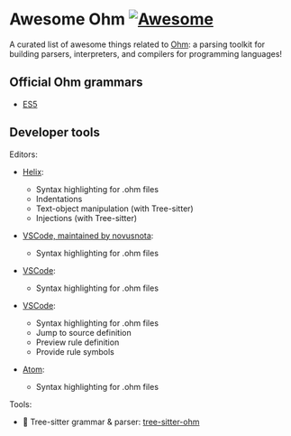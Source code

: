 # Awesome Ohm [![Awesome](https://cdn.rawgit.com/sindresorhus/awesome/d7305f38d29fed78fa85652e3a63e154dd8e8829/media/badge.svg)](https://github.com/sindresorhus/awesome)

A curated list of awesome things related to [Ohm](https://github.com/ohmjs/ohm): a parsing toolkit for building parsers, interpreters, and compilers for programming languages!

## Official Ohm grammars

- [ES5](https://www.npmjs.com/package/ohm-grammar-ecmascript)

## Developer tools

Editors:

- [Helix](https://github.com/helix-editor/helix/pull/9991):
  - Syntax highlighting for .ohm files
  - Indentations
  - Text-object manipulation (with Tree-sitter)
  - Injections (with Tree-sitter)

- [VSCode, maintained by novusnota](https://github.com/novusnota/vscode-ohm):
  - Syntax highlighting for .ohm files

- [VSCode](https://marketplace.visualstudio.com/items?itemName=attilah.ohm):
  - Syntax highlighting for .ohm files

- [VSCode](https://marketplace.visualstudio.com/items?itemName=fantasy.vscode-ohm):
  - Syntax highlighting for .ohm files
  - Jump to source definition
  - Preview rule definition
  - Provide rule symbols

- [Atom](https://github.com/dlmanning/language-ohm):
  - Syntax highlighting for .ohm files

Tools:

- 🌳 Tree-sitter grammar & parser: [tree-sitter-ohm](https://github.com/novusnota/tree-sitter-ohm)
